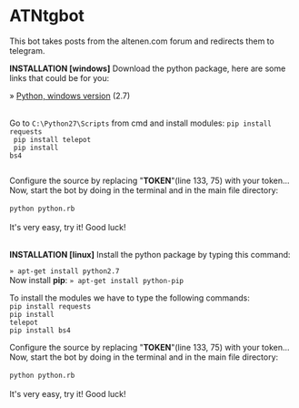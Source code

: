 # ATNtgbot
This bot takes posts from the altenen.com forum and redirects them to telegram.

<b>INSTALLATION [windows]</b>
Download the python package, here are some links that could be for you:

» <a href="https://www.python.org/downloads/">Python, windows version</a> (2.7)<br />
<br />

Go to <code>C:\Python27\Scripts</code> from cmd and install modules:
<code>pip install requests<br />
pip install telepot<br />
pip install bs4<br />
</code>

Configure the source by replacing "<b>TOKEN</b>"(line 133, 75) with your token... Now, start the bot by doing in the terminal and in the main file directory:<br /><br />
<code>python python.rb</code>
<br /><br />
It's very easy, try it! Good luck!
<br /><br />

<b>INSTALLATION [linux]</b>
Install the python package by typing this command:

<code>» apt-get install python2.7</code><br />
Now install <b>pip</b>:
<code>» apt-get install python-pip</code>

To install the modules we have to type the following commands:<br />
<code>pip install requests</code><br />
<code>pip install telepot</code><br />
<code>pip install bs4</code><br />


Configure the source by replacing "<b>TOKEN</b>"(line 133, 75) with your token... Now, start the bot by doing in the terminal and in the main file directory:<br /><br />
<code>python python.rb</code>
<br /><br />
It's very easy, try it! Good luck!
